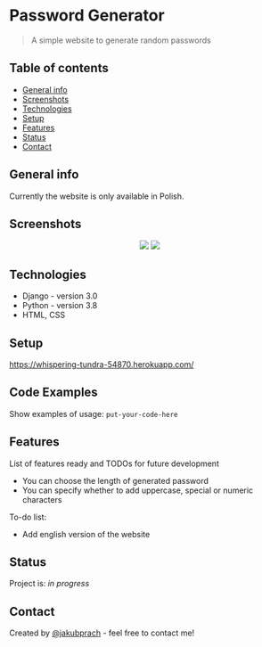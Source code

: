 # Password Generator
> A simple website to generate random passwords

## Table of contents
* [General info](#general-info)
* [Screenshots](#screenshots)
* [Technologies](#technologies)
* [Setup](#setup)
* [Features](#features)
* [Status](#status)
* [Contact](#contact)

## General info
Currently the website is only available in Polish.

## Screenshots
<p align="center">
  <img src="https://raw.githubusercontent.com/jakubprach/password-generator/main/screen2.png">
  <img src="https://raw.githubusercontent.com/jakubprach/password-generator/main/screen1.png">
</p>

## Technologies
* Django - version 3.0
* Python - version 3.8
* HTML, CSS

## Setup
https://whispering-tundra-54870.herokuapp.com/

## Code Examples
Show examples of usage:
`put-your-code-here`

## Features
List of features ready and TODOs for future development
* You can choose the length of generated password
* You can specify whether to add uppercase, special or numeric characters

To-do list:
* Add english version of the website


## Status
Project is: _in progress_


## Contact
Created by [@jakubprach](http://github.com/jakubprach/) - feel free to contact me!
